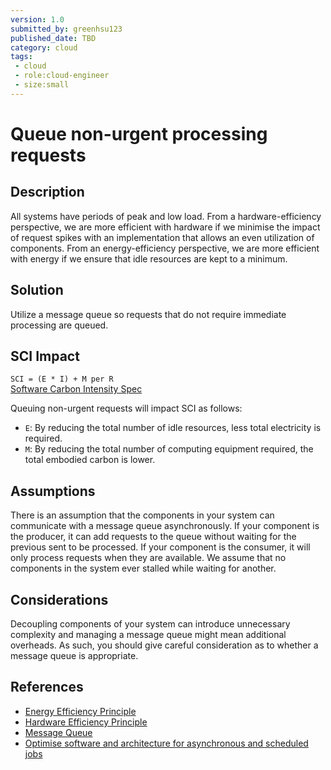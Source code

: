 ```yaml
---
version: 1.0
submitted_by: greenhsu123
published_date: TBD
category: cloud
tags: 
 - cloud
 - role:cloud-engineer
 - size:small
---
```


# Queue non-urgent processing requests

## Description

All systems have periods of peak and low load. From a hardware-efficiency perspective, we are more efficient with hardware if we minimise the impact of request spikes with an implementation that allows an even utilization of components. From an energy-efficiency perspective, we are more efficient with energy if we ensure that idle resources are kept to a minimum. 

## Solution

Utilize a message queue so requests that do not require immediate processing are queued. 

## SCI Impact

`SCI = (E * I) + M per R`  
[Software Carbon Intensity Spec](https://grnsft.org/sci)

Queuing non-urgent requests will impact SCI as follows:

- `E`: By reducing the total number of idle resources, less total electricity is required.
- `M`: By reducing the total number of computing equipment required, the total embodied carbon is lower.

## Assumptions
There is an assumption that the components in your system can communicate with a message queue asynchronously. If your component is the producer, it can add requests to the queue without waiting for the previous sent to be processed. If your component is the consumer, it will only process requests when they are available. We assume that no components in the system ever stalled while waiting for another. 


## Considerations
Decoupling components of your system can introduce unnecessary complexity and managing a message queue might mean additional overheads. As such, you should give careful consideration as to whether a message queue is appropriate.


## References
- [Energy Efficiency Principle](https://learn.greensoftware.foundation/practitioner/energy-efficiency)
- [Hardware Efficiency Principle](https://learn.greensoftware.foundation/practitioner/hardware-efficiency/)
- [Message Queue](https://aws.amazon.com/message-queue/)
- [Optimise software and architecture for asynchronous and scheduled jobs](https://docs.aws.amazon.com/wellarchitected/latest/sustainability-pillar/optimize-software-and-architecture-for-asynchronous-and-scheduled-jobs.html)
